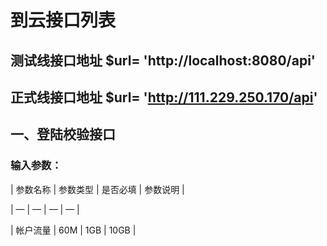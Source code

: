 # 到云接口列表

##  测试线接口地址 $url= 'http://localhost:8080/api'
##  正式线接口地址 $url= 'http://111.229.250.170/api'

##  一、登陆校验接口

###  输入参数：

|  参数名称  |  参数类型  |  是否必填  |  参数说明  |

|  —  |  —  |  —  |  —  |

|  帐户流量  |  60M  |  1GB  |  10GB  |
